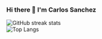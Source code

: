 ### Hi there 👋 I'm Carlos Sanchez

<!--
**CarlosSanchezAlcala/CarlosSanchezAlcala** is a ✨ _special_ ✨ repository because its `README.md` (this file) appears on your GitHub profile.

Here are some ideas to get you started:

- 🔭 I’m currently working on ...
- 🌱 I’m currently learning ...
- 👯 I’m looking to collaborate on ...
- 🤔 I’m looking for help with ...
- 💬 Ask me about ...
- 📫 How to reach me: ...
- 😄 Pronouns: ...
- ⚡ Fun fact: ...
-->

![GitHub streak stats](https://streak-stats.demolab.com/?user=CarlosSanchezAlcala)  
![Top Langs](https://github-readme-stats.vercel.app/api/top-langs/?username=CarlosSanchezAlcala&layout=compact)
